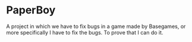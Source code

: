 # PaperBoy

A project in which we have to fix bugs in a game made by Basegames, or more specifically I have to fix the bugs.
To prove that I can do it.
